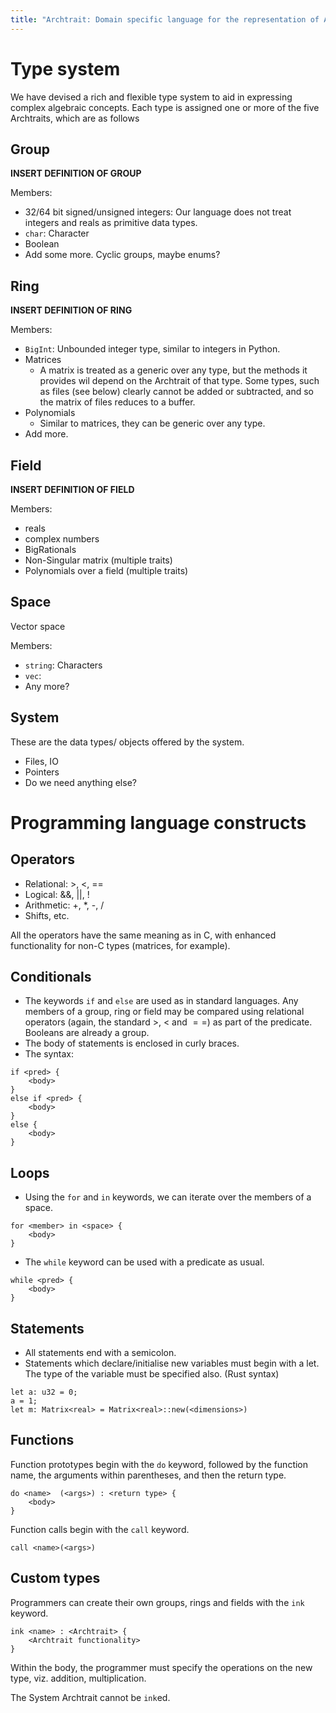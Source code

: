 ```yaml
---
title: "Archtrait: Domain specific language for the representation of Abstract Algebra"
---
```



# Type system

We have devised a rich and flexible type system to aid in expressing complex algebraic concepts. Each type is assigned one or more of the five Archtraits, which are as follows

## Group

**INSERT DEFINITION OF GROUP**

Members:

- 32/64 bit signed/unsigned integers: Our language does not treat integers and reals as primitive data types.
- `char`: Character 
- Boolean
- Add some more. Cyclic groups, maybe enums?

## Ring

**INSERT DEFINITION OF RING**

Members:

- `BigInt`: Unbounded integer type, similar to integers in Python.
- Matrices
  - A matrix is treated as a generic over any type, but the methods it provides wil depend on the Archtrait of that type. Some types, such as files (see below) clearly cannot be added or subtracted, and so the matrix of files reduces to a buffer.
- Polynomials
  - Similar to matrices, they can be generic over any type.
- Add more.

## Field

**INSERT DEFINITION OF FIELD**

Members:

- reals
- complex numbers
- BigRationals
- Non-Singular matrix (multiple traits)
- Polynomials over a field (multiple traits)

## Space

Vector space

Members:

- `string`: Characters
- `vec`:
- Any more?

## System

These are the data types/ objects offered by the system.

- Files, IO
- Pointers
- Do we need anything else?

# Programming language constructs

## Operators

- Relational: >, <, ==
- Logical: &&, ||, !
- Arithmetic: +, *, -, /
- Shifts, etc.

All the operators have the same meaning as in C, with enhanced functionality for non-C types (matrices, for example).

## Conditionals

- The keywords `if` and `else` are used as in standard languages. Any members of a group, ring or field may be compared using relational operators (again, the standard $>$, $<$ and $==$) as part of the predicate. Booleans are already a group.
- The body of statements is enclosed in curly braces.
- The syntax:
```
if <pred> {
    <body>
} 
else if <pred> {
    <body>
}
else {
    <body>
}
```

## Loops

- Using the `for` and `in` keywords, we can iterate over the members of a space.
```
for <member> in <space> {
    <body>
}
```
- The `while` keyword can be used with a predicate as usual. 
```
while <pred> {
    <body>
}
```

## Statements

- All statements end with a semicolon.
- Statements which declare/initialise new variables must begin with a let. The type of the variable must be specified also. (Rust syntax)
```
let a: u32 = 0;
a = 1;
let m: Matrix<real> = Matrix<real>::new(<dimensions>)
```

## Functions

Function prototypes begin with the `do` keyword, followed by the function name, the arguments within parentheses, and then the return type. 
```
do <name>  (<args>) : <return type> {
    <body>
}
```

Function calls begin with the `call` keyword.
```
call <name>(<args>)
```

## Custom types

Programmers can create their own groups, rings and fields with the `ink` keyword.
```
ink <name> : <Archtrait> {
    <Archtrait functionality>
}
```

Within the body, the programmer must specify the operations on the new type, viz. addition, multiplication.

The System Archtrait cannot be `ink`ed.



